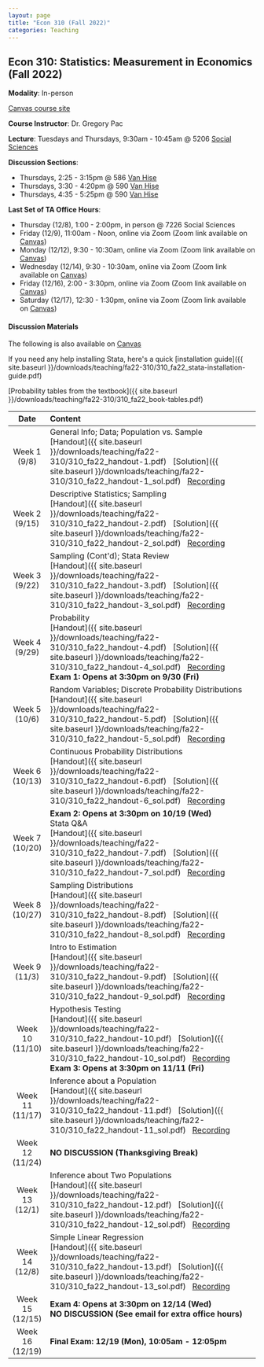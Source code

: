 ```yaml
---
layout: page
title: "Econ 310 (Fall 2022)"
categories: Teaching
---
```


## Econ 310: Statistics: Measurement in Economics (Fall 2022)

**Modality**: In-person

[Canvas course site](https://canvas.wisc.edu/courses/308015)

**Course Instructor**: Dr. Gregory Pac

**Lecture**: Tuesdays and Thursdays, 9:30am - 10:45am @ 5206 [Social Sciences](https://map.wisc.edu/s/6hlqixeh)

**Discussion Sections**: 

* Thursdays, 2:25 - 3:15pm @ 586 [Van Hise](https://map.wisc.edu/s/dcumacyz)
* Thursdays, 3:30 - 4:20pm @ 590 [Van Hise](https://map.wisc.edu/s/dcumacyz)
* Thursdays, 4:35 - 5:25pm @ 590 [Van Hise](https://map.wisc.edu/s/dcumacyz)

**Last Set of TA Office Hours**: 

* Thursday (12/8), 1:00 - 2:00pm, in person @ 7226 Social Sciences
* Friday (12/9), 11:00am - Noon, online via Zoom (Zoom link available on [Canvas](https://canvas.wisc.edu/courses/308015/pages/ta-resources-for-traviss-students?module_item_id=4967822))
* Monday (12/12), 9:30 - 10:30am, online via Zoom (Zoom link available on [Canvas](https://canvas.wisc.edu/courses/308015/pages/ta-resources-for-traviss-students?module_item_id=4967822))
* Wednesday (12/14), 9:30 - 10:30am, online via Zoom (Zoom link available on [Canvas](https://canvas.wisc.edu/courses/308015/pages/ta-resources-for-traviss-students?module_item_id=4967822))
* Friday (12/16), 2:00 - 3:30pm, online via Zoom (Zoom link available on [Canvas](https://canvas.wisc.edu/courses/308015/pages/ta-resources-for-traviss-students?module_item_id=4967822))
* Saturday (12/17), 12:30 - 1:30pm, online via Zoom (Zoom link available on [Canvas](https://canvas.wisc.edu/courses/308015/pages/ta-resources-for-traviss-students?module_item_id=4967822))


#### Discussion Materials

The following is also available on [Canvas](https://canvas.wisc.edu/courses/308015/pages/ta-resources-for-traviss-students?module_item_id=4967822)

If you need any help installing Stata, here's a quick [installation guide]({{ site.baseurl }}/downloads/teaching/fa22-310/310_fa22_stata-installation-guide.pdf)

[Probability tables from the textbook]({{ site.baseurl }}/downloads/teaching/fa22-310/310_fa22_book-tables.pdf)

|     Date    |                     Content                     |
|:-----------:|	:---------------------------------------------- |
| Week 1 <br> (9/8) | General Info; Data; Population vs. Sample <br> [Handout]({{ site.baseurl }}/downloads/teaching/fa22-310/310_fa22_handout-1.pdf) &nbsp; [Solution]({{ site.baseurl }}/downloads/teaching/fa22-310/310_fa22_handout-1_sol.pdf) &nbsp; [Recording](https://uwmadison.zoom.us/rec/share/olJsYvf844yFeOb516KjAy3cMjNoxiDjsjX4rXkAj7Tvva382nuT4Yy5n0Uu4qnb.uQmVOf8anM860c3X) |
| Week 2 <br> (9/15) | Descriptive Statistics; Sampling <br> [Handout]({{ site.baseurl }}/downloads/teaching/fa22-310/310_fa22_handout-2.pdf) &nbsp; [Solution]({{ site.baseurl }}/downloads/teaching/fa22-310/310_fa22_handout-2_sol.pdf) &nbsp; [Recording](https://uwmadison.zoom.us/rec/share/rmKhckMbsAGS04mCSmOTgRt4SEiBE_tvwbnZZoF6rMLIPH8PkgLtAgKJh4K36dpq.wsOmBZfayUNRbxt0) |
| Week 3 <br> (9/22) | Sampling (Cont'd); Stata Review <br> [Handout]({{ site.baseurl }}/downloads/teaching/fa22-310/310_fa22_handout-3.pdf) &nbsp; [Solution]({{ site.baseurl }}/downloads/teaching/fa22-310/310_fa22_handout-3_sol.pdf) &nbsp; [Recording](https://uwmadison.zoom.us/rec/share/_Kpt8z4T7Hb2R-hra7kxHTYYs-HxcCWWq5INfRwlk0iqLSilus-VRjozCRoHXy42.Hfsja-shrnjFYcj3) |
| Week 4 <br> (9/29) | Probability <br> [Handout]({{ site.baseurl }}/downloads/teaching/fa22-310/310_fa22_handout-4.pdf) &nbsp; [Solution]({{ site.baseurl }}/downloads/teaching/fa22-310/310_fa22_handout-4_sol.pdf) &nbsp; [Recording](https://uwmadison.zoom.us/rec/share/qO0BBFa3hiXyMWGhlypATOWD1AsMczTK4XBQ5R_0Mm54YoBF4C5A2aHbSCtnQBm0.NbgpJJX5X5iL_fo9) <br> **Exam 1: Opens at 3:30pm on 9/30 (Fri)** |
| Week 5 <br> (10/6) | Random Variables; Discrete Probability Distributions <br> [Handout]({{ site.baseurl }}/downloads/teaching/fa22-310/310_fa22_handout-5.pdf) &nbsp; [Solution]({{ site.baseurl }}/downloads/teaching/fa22-310/310_fa22_handout-5_sol.pdf) &nbsp; [Recording](https://uwmadison.zoom.us/rec/share/ljXZCgy8c0Zv-Yo6oCU68OJj9sHF_8fTeppgiw_z9fAdVlPoNlixFOce7hhgo-Oj.1pP9yMA6FUXJkIhG) |
| Week 6 <br> (10/13) | Continuous Probability Distributions <br> [Handout]({{ site.baseurl }}/downloads/teaching/fa22-310/310_fa22_handout-6.pdf) &nbsp; [Solution]({{ site.baseurl }}/downloads/teaching/fa22-310/310_fa22_handout-6_sol.pdf) &nbsp; [Recording](https://uwmadison.zoom.us/rec/share/hHZh6pllqiQCp-smK0E-5_AV2BlXNBhpMLPbReWbli9ddAdEoip0b65oXDQ6eL4H.2TJN3hY3fXTarz4m) |
| Week 7 <br> (10/20) | **Exam 2: Opens at 3:30pm on 10/19 (Wed)** <br> Stata Q&A <br> [Handout]({{ site.baseurl }}/downloads/teaching/fa22-310/310_fa22_handout-7.pdf) &nbsp; [Solution]({{ site.baseurl }}/downloads/teaching/fa22-310/310_fa22_handout-7_sol.pdf) &nbsp; [Recording](https://uwmadison.zoom.us/rec/share/-YkXcQJEMGbfQECJS4n1buhVJdQ7-nWxzYaRDt8mWM70DDRU5QP2rusuSgprrlEJ.619bu5KFrSnEPq7m) |
| Week 8 <br> (10/27) | Sampling Distributions <br> [Handout]({{ site.baseurl }}/downloads/teaching/fa22-310/310_fa22_handout-8.pdf) &nbsp; [Solution]({{ site.baseurl }}/downloads/teaching/fa22-310/310_fa22_handout-8_sol.pdf) &nbsp; [Recording](https://uwmadison.zoom.us/rec/share/MAjLUelpavqNC10NVOcGHd4qTo-d5Ixbw3yBqLNc5x5Fz59F-u7bzHmSj4dFEMB0.TwdgQvSnafGi2aDv) | 
| Week 9 <br> (11/3) | Intro to Estimation <br> [Handout]({{ site.baseurl }}/downloads/teaching/fa22-310/310_fa22_handout-9.pdf) &nbsp; [Solution]({{ site.baseurl }}/downloads/teaching/fa22-310/310_fa22_handout-9_sol.pdf) &nbsp; [Recording](https://uwmadison.zoom.us/rec/share/HTopEwQmcZH2aH9AQuilNYHPLADE5zRPolYJ1WflSeGHMsFJ9fp2PETBaFTsi_a4.qNF-SnyOEs0iCWLF) |
| Week 10 <br> (11/10) | Hypothesis Testing <br> [Handout]({{ site.baseurl }}/downloads/teaching/fa22-310/310_fa22_handout-10.pdf) &nbsp; [Solution]({{ site.baseurl }}/downloads/teaching/fa22-310/310_fa22_handout-10_sol.pdf) &nbsp; [Recording](https://uwmadison.zoom.us/rec/share/JVe3vUpjLl2nmi1Mfff2wi3BLh73KYAGLwcTx-lKuZGc-z_IgcBQODKtbsVtQP0Y.Yd4aLvD4caDAK9Kw) <br> **Exam 3: Opens at 3:30pm on 11/11 (Fri)** |
| Week 11 <br> (11/17) | Inference about a Population <br> [Handout]({{ site.baseurl }}/downloads/teaching/fa22-310/310_fa22_handout-11.pdf) &nbsp; [Solution]({{ site.baseurl }}/downloads/teaching/fa22-310/310_fa22_handout-11_sol.pdf) &nbsp; [Recording](https://uwmadison.zoom.us/rec/share/1GwJhDJWbpcKUoMmAO-uVvZ5NsXYZ9KRgxUGv5tw-zlunSUAYP6Jcu5w3jOA39r1.rFM-5lfOARgpiKQN) |
| Week 12 <br> (11/24) | **NO DISCUSSION (Thanksgiving Break)** | 
| Week 13 <br> (12/1) | Inference about Two Populations <br> [Handout]({{ site.baseurl }}/downloads/teaching/fa22-310/310_fa22_handout-12.pdf) &nbsp; [Solution]({{ site.baseurl }}/downloads/teaching/fa22-310/310_fa22_handout-12_sol.pdf) &nbsp; [Recording](https://uwmadison.zoom.us/rec/share/Ahs_cf3qL4e00sXMUcKzVHa_mQC-J6FrjCz03se8YlHOBF7T3O3PzmqN_033fRUJ.zWTwAZK7t3VY--4i) |
| Week 14 <br> (12/8) | Simple Linear Regression <br> [Handout]({{ site.baseurl }}/downloads/teaching/fa22-310/310_fa22_handout-13.pdf) &nbsp; [Solution]({{ site.baseurl }}/downloads/teaching/fa22-310/310_fa22_handout-13_sol.pdf) &nbsp; [Recording](https://uwmadison.zoom.us/rec/share/lEiEciipzi4z8wtgAJK49mH8CNVGczs22JnefylPWos9CZXoxfGoZTKKL-X8u1Y.3prDnhtSf2Cy0wAu) |
| Week 15 <br> (12/15) | **Exam 4: Opens at 3:30pm on 12/14 (Wed)** <br> **NO DISCUSSION (See email for extra office hours)** | 
| Week 16 <br> (12/19) | **Final Exam: 12/19 (Mon), 10:05am - 12:05pm** | 